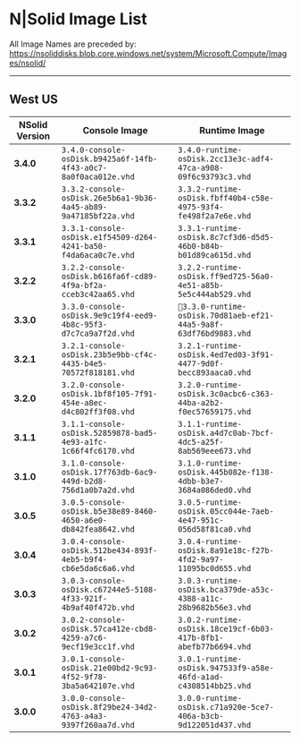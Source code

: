 # N|Solid Image List

All Image Names are preceded by: https://nsoliddisks.blob.core.windows.net/system/Microsoft.Compute/Images/nsolid/

---

## West US

| NSolid Version |                          Console Image                          |                            Runtime Image                        |
|----------------|-----------------------------------------------------------------|-----------------------------------------------------------------|
|   **3.4.0**    | `3.4.0-console-osDisk.b9425a6f-14fb-4f43-a0c7-8a0f0aca012e.vhd` | `3.4.0-runtime-osDisk.2cc13e3c-adf4-47ca-a908-09f6c93793c3.vhd` |
|   **3.3.2**    | `3.3.2-console-osDisk.26e5b6a1-9b36-4a45-ab89-9a47185bf22a.vhd` | `3.3.2-runtime-osDisk.fbff40b4-c58e-4975-93f4-fe498f2a7e6e.vhd` |
|   **3.3.1**    | `3.3.1-console-osDisk.e1f54509-d264-4241-ba50-f4da6aca0c7e.vhd` | `3.3.1-runtime-osDisk.8c7cf3d6-d5d5-46b0-b84b-b01d89ca615d.vhd` |
|   **3.2.2**    | `3.2.2-console-osDisk.b616fa6f-cd89-4f9a-bf2a-cceb3c42aa65.vhd` | `3.2.2-runtime-osDisk.ff9ed725-56a0-4e51-a85b-5e5c444ab529.vhd` |
|   **3.3.0**    | `3.3.0-console-osDisk.9e9c19f4-eed9-4b8c-95f3-d7c7ca9a7f2d.vhd` | `3.3.0-runtime-osDisk.70d81aeb-ef21-44a5-9a8f-63df76bd9883.vhd` |
|   **3.2.1**    | `3.2.1-console-osDisk.23b5e9bb-cf4c-4435-b4e5-70572f818181.vhd` | `3.2.1-runtime-osDisk.4ed7ed03-3f91-4477-9d0f-becc893aaca0.vhd` |
|   **3.2.0**    | `3.2.0-console-osDisk.1bf8f105-7f91-454e-a8ec-d4c802ff3f08.vhd` | `3.2.0-runtime-osDisk.3c0acbc6-c363-44ba-a2b2-f0ec57659175.vhd` |
|   **3.1.1**    | `3.1.1-console-osDisk.52859878-bad5-4e93-a1fc-1c66f4fc6170.vhd` | `3.1.1-runtime-osDisk.a4d7c0ab-7bcf-4dc5-a25f-8ab569eee673.vhd` |
|   **3.1.0**    | `3.1.0-console-osDisk.17f763db-6ac9-449d-b2d8-756d1a0b7a2d.vhd` | `3.1.0-runtime-osDisk.445b082e-f138-4dbb-b3e7-3684a086ded0.vhd` |
|   **3.0.5**    | `3.0.5-console-osDisk.b5e38e89-8460-4650-a6e0-db842fea8642.vhd` | `3.0.5-runtime-osDisk.05cc044e-7aeb-4e47-951c-056d58f81ca0.vhd` |
|   **3.0.4**    | `3.0.4-console-osDisk.512be434-893f-4eb5-b9f4-cb6e5da6c6a6.vhd` | `3.0.4-runtime-osDisk.8a91e18c-f27b-4fd2-9a97-11095bc0d655.vhd` |
|   **3.0.3**    | `3.0.3-console-osDisk.c67244e5-5108-4f33-921f-4b9af40f472b.vhd` | `3.0.3-runtime-osDisk.bca379de-a53c-4388-a11c-28b9682b56e3.vhd` |
|   **3.0.2**    | `3.0.2-console-osDisk.57ca412e-cbd8-4259-a7c6-9ecf19e3cc1f.vhd` | `3.0.2-runtime-osDisk.18ce19cf-6b03-417b-8fb1-abefb77b6694.vhd` |
|   **3.0.1**    | `3.0.1-console-osDisk.21e00bd2-9c93-4f52-9f78-3ba5a642107e.vhd` | `3.0.1-runtime-osDisk.947533f9-a58e-46fd-a1ad-c4308514bb25.vhd` |
|   **3.0.0**    | `3.0.0-console-osDisk.8f29be24-34d2-4763-a4a3-9397f260aa7d.vhd` | `3.0.0-runtime-osDisk.c71a920e-5ce7-406a-b3cb-9d122051d437.vhd` |
